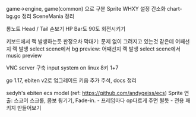 game->engine, game(common) 으로 구분
Sprite WHXY 설정 간소화
chart-bg.go 정리
SceneMania 정리

롱노트 Head / Tail 손보기
HP Bar도 90도 회전시키기

키보드에서 랙 발생하는듯
판정오차 막대기: 문제 없이 그려지고 있는것 같은데 어째선지 랙 발생
select scene에서 bg preview: 어째선지 랙 발생
select scene에서 music preview

VNC server 구축
input system on linux
8키 1+7

go 1.17, ebiten v2로 업그레이드
키음 추가
주석, docs 정리

sedyh's ebiten ecs model (ref: https://github.com/andygeiss/ecs)
Sprite 연출: 스코어 스크롤, 콤보 튕기기, Fade-in.
    - 프레임마다 op다르게 주면 될듯
    - 전용 패키지 만들어보기